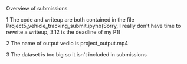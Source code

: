 Overview of submissions

1 The code and writeup are both contained in the file Project5_vehicle_tracking_submit.ipynb(Sorry, I really don't have time to rewrite a writeup, 3.12 is the deadline of my P1)

2 The name of output vedio is project_output.mp4 

3 The dataset is too big so it isn't included in submissions